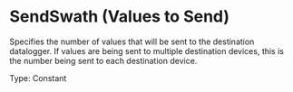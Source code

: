 # SendSwath (Values to Send)

Specifies the number of values that will be sent to the destination datalogger. If values are being sent to multiple destination devices, this is the number being sent to each destination device.

Type: Constant
